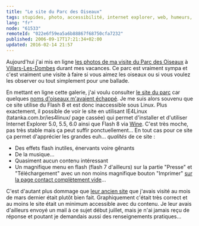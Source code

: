```yaml
---
title: "Le site du Parc des Oiseaux"
tags: stupides, photo, accessibilité, internet explorer, web, humeurs, linux, oiseau
lang: "fr"
node: "61533"
remoteId: "022e6f59ea5a6b88867f68750cfa7232"
published: 2006-09-17T17:21:34+02:00
updated: 2016-02-14 21:57
---
```


Aujourd'hui j'ai mis en ligne [les photos de ma visite du Parc des
Oiseaux](http://photos.pwet.fr/galeries/le-parc-des-oiseaux/) à
[Villars-Les-Dombes](http://photos.pwet.fr/villes-et-departements/ain-01/villars-les-dombes/)
durant mes vacances. Ce parc est vraiment sympa et c'est vraiment une visite à
faire si vous aimez les oiseaux ou si vous voulez les observer ou tout
simplement pour une ballade.


En mettant en ligne cette galerie, j'ai voulu consulter [le site du
parc](http://www.parcdesoiseaux.com/) car quelques [noms d'oiseaux m'avaient
échappé](http://photos.pwet.fr/villes-et-departements/ain-01/villars-les-dombes/un-bel-oiseau-blanc-tout-en-finesse-dans-la-voliere-asiatique-de-krabi/).
Je me suis alors souvenu que ce site utilise du Flash 8 et est donc inaccessible
sous Linux. Plus exactement, il possible de voir le site en utilisant
IE4Linux (tatanka.com.br/ies4linux/ page cassée) qui permet
d'installer et d'utiliser Internet Explorer 5.0, 5.5, 6.0 ainsi que Flash 8 via
[Wine](http://pwet.fr/man/linux/commandes/wine). C'est très moche, pas très
stable mais ça peut suffir ponctuellement… En tout cas pour ce site ça permet
d'apprécier les grandes euh… *qualités* de ce site :

* Des effets flash inutiles, énervants voire gênants
* De la musique…
* Quasiment aucun contenu intéressant
* Un magnifique menu en flash (flash 7 d'ailleurs) sur la partie
  &quot;Presse&quot; et &quot;Téléchargement&quot; avec un non moins magnifique
  bouton &quot;Imprimer&quot; [sur la page contact complètement
  vide](http://www.parcdesoiseaux.com/presse/index.htm)…

C'est d'autant plus dommage que [leur ancien
site](http://web.archive.org/web/20050320052739/www.parc-des-oiseaux.com/oiseaux/recherche.php)
que j'avais visité au mois de mars dernier était plutôt bien fait. Graphiquement
c'était très correct et au moins le site était un minimum accessible avec du
contenu. Je leur avais d'ailleurs envoyé un mail à ce sujet début juillet, mais
je n'ai jamais reçu de réponse et poutant je demandais aussi des renseignements
pratiques…
